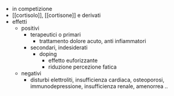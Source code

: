 - in competizione
- [[cortisolo]], [[cortisone]] e derivati
- effetti
	- positivi
		- terapeutici o primari
			- trattamento dolore acuto, anti infiammatori
		- secondari, indesiderati
			- doping
				- effetto euforizzante
				- riduzione percezione fatica
	- negativi
		- disturbi elettroliti, insufficienza cardiaca, osteoporosi, immunodepressione, insufficienza renale, amenorrea ..
